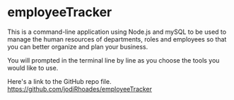# employeeTracker

This is a command-line application using Node.js and mySQL to be used to manage the human resources of departments, roles and employees so that you can better organize and plan your business.  


You will prompted in the terminal line by line as you choose the tools you would like to use.

Here's a link to the GitHub repo file.  https://github.com/jodiRhoades/employeeTracker

